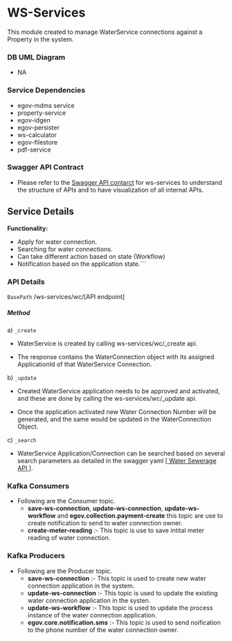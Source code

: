 # WS-Services
This module created to manage WaterService connections against a Property in the system.
### DB UML Diagram

- NA

### Service Dependencies
- egov-mdms service
- property-service
- egov-idgen
- egov-persister
- ws-calculator
- egov-filestore
- pdf-service

### Swagger API Contract

- Please refer to the [Swagger API contarct](https://app.swaggerhub.com/apis/egov-foundation/Water-Sewerage-1.0/1.0.0#/free) for ws-services to understand the structure of APIs and to have visualization of all internal APIs.

## Service Details

**Functionality:**
- Apply for water connection.
- Searching for water connections.
- Can take different action based on state (Workflow) 
- Notification based on the application state.```

### API Details

`BasePath` /ws-services/wc/[API endpoint]

##### Method

a) `_create`

   - WaterService is created by calling ws-services/wc/_create api.
   
   - The response contains the WaterConnection object with its assigned ApplicationId of that WaterService Connection.

b) `_update`

   -  Created WaterService application needs to be approved and activated, and these are done by calling the ws-services/wc/_update api.
   
   - Once the application activated new Water Connection Number will be generated, and the same would be updated in the WaterConnection Object.

c) `_search`

   -  WaterService Application/Connection  can be searched based on several search parameters as detailed in the swagger yaml [[ Water Sewerage API ](https://app.swaggerhub.com/apis/egov-foundation/Water-Sewerage-1.0/1.0.0#/free)].

### Kafka Consumers

- Following are the Consumer topic.
    - **save-ws-connection**, **update-ws-connection**, **update-ws-workflow** and **egov.collection.payment-create** this topic are use to create notification to send to water connection owner.
    - **create-meter-reading** :- This topic is use to save intital meter reading of water connection.
### Kafka Producers
- Following are the Producer topic.
    - **save-ws-connection** :- This topic is used to create new water connection application in the system.
    - **update-ws-connection** :- This topic is used to update the existing water connection application in the systen.
    - **update-ws-workflow** :- This topic is used to update the process instance of the water connection application.
    - **egov.core.notification.sms** :- This topic is used to send noification to the phone number of the water connection owner.